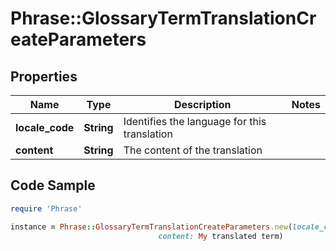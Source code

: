 # Phrase::GlossaryTermTranslationCreateParameters

## Properties

Name | Type | Description | Notes
------------ | ------------- | ------------- | -------------
**locale_code** | **String** | Identifies the language for this translation | 
**content** | **String** | The content of the translation | 

## Code Sample

```ruby
require 'Phrase'

instance = Phrase::GlossaryTermTranslationCreateParameters.new(locale_code: en-US,
                                 content: My translated term)
```


